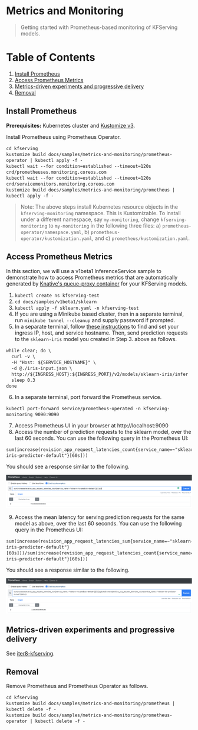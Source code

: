 # Metrics and Monitoring

> Getting started with Prometheus-based monitoring of KFServing models.

# Table of Contents
1. [Install Prometheus](#install-prometheus)
2. [Access Prometheus Metrics](#access-prometheus-metrics)
3. [Metrics-driven experiments and progressive delivery](#metrics-driven-experiments-and-progressive-delivery)
4. [Removal](#removal)

## Install Prometheus

**Prerequisites:** Kubernetes cluster and [Kustomize v3](https://kubectl.docs.kubernetes.io/installation/kustomize/).

Install Prometheus using Prometheus Operator.

```shell
cd kfserving
kustomize build docs/samples/metrics-and-monitoring/prometheus-operator | kubectl apply -f -
kubectl wait --for condition=established --timeout=120s crd/prometheuses.monitoring.coreos.com
kubectl wait --for condition=established --timeout=120s crd/servicemonitors.monitoring.coreos.com
kustomize build docs/samples/metrics-and-monitoring/prometheus | kubectl apply -f -
```

> Note: The above steps install Kubernetes resource objects in the `kfserving-monitoring` namespace. This is Kustomizable. To install under a different namespace, say `my-monitoring`, change `kfserving-monitoring` to `my-monitoring` in the following three files: a) `prometheus-operator/namespace.yaml`, b) `prometheus-operator/kustomization.yaml`, and c) `prometheus/kustomization.yaml`.

## Access Prometheus Metrics
In this section, we will use a v1beta1 InferenceService sample to demonstrate how to access Prometheus metrics that are automatically generated by [Knative's queue-proxy container](https://knative.dev) for your KFServing models.

1. `kubectl create ns kfserving-test`
2. `cd docs/samples/v1beta1/sklearn`
3. `kubectl apply -f sklearn.yaml -n kfserving-test`
4. If you are using a Minikube based cluster, then in a separate terminal, run `minikube tunnel --cleanup` and supply password if prompted.
5. In a separate terminal, follow [these instructions](https://github.com/kubeflow/kfserving/blob/master/README.md#determine-the-ingress-ip-and-ports) to find and set your ingress IP, host, and service hostname. Then, send prediction requests to the `sklearn-iris` model you created in Step 3. above as follows.
```
while clear; do \
  curl -v \
  -H "Host: ${SERVICE_HOSTNAME}" \
  -d @./iris-input.json \
  http://${INGRESS_HOST}:${INGRESS_PORT}/v2/models/sklearn-iris/infer
  sleep 0.3
done
```
6. In a separate terminal, port forward the Prometheus service.
```shell
kubectl port-forward service/prometheus-operated -n kfserving-monitoring 9090:9090
```
7. Access Prometheus UI in your browser at http://localhost:9090
8. Access the number of prediction requests to the sklearn model, over the last 60 seconds. You can use the following query in the Prometheus UI: 

```
sum(increase(revision_app_request_latencies_count{service_name=~"sklearn-iris-predictor-default"}[60s]))
``` 

You should see a response similar to the following.

![Request count](requestcount.png)

9. Access the mean latency for serving prediction requests for the same model as above, over the last 60 seconds. You can use the following query in the Prometheus UI:

```
sum(increase(revision_app_request_latencies_sum{service_name=~"sklearn-iris-predictor-default"}[60s]))/sum(increase(revision_app_request_latencies_count{service_name=~"sklearn-iris-predictor-default"}[60s]))
```

You should see a response similar to the following.

![Request count](requestlatency.png)

## Metrics-driven experiments and progressive delivery
See [iter8-kfserving](https://github.com/iter8-tools/iter8-kfserving).

## Removal
Remove Prometheus and Prometheus Operator as follows.
```shell
cd kfserving
kustomize build docs/samples/metrics-and-monitoring/prometheus | kubectl delete -f -
kustomize build docs/samples/metrics-and-monitoring/prometheus-operator | kubectl delete -f -
```
